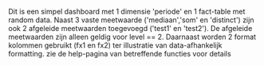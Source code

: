 Dit is een simpel dashboard met 1 dimensie 'periode' en 1 fact-table met random data. 
Naast 3 vaste meetwaarde ('mediaan','som' en 'distinct') zijn ook 2 afgeleide meetwaarden toegevoegd ('test1' en 'test2'). De afgeleide meetwaarden zijn alleen geldig voor level == 2.
Daarnaast worden 2 format kolommen gebruikt (fx1 en fx2) ter illustratie van data-afhankelijk formatting.
zie de help-pagina van betreffende functies voor details
